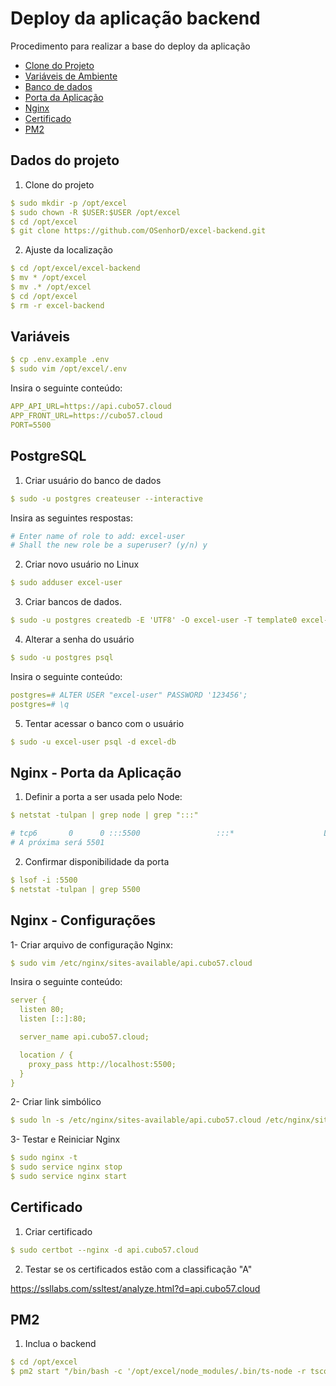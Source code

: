 # Deploy da aplicação backend

Procedimento para realizar a base do deploy da aplicação

- [Clone do Projeto](#dados-do-projeto)
- [Variáveis de Ambiente](#variáveis)
- [Banco de dados](#postgresql)
- [Porta da Aplicação](#nginx---porta-da-aplicação)
- [Nginx](#nginx---configurações)
- [Certificado](#certificado)
- [PM2](#pm2)

## Dados do projeto

1. Clone do projeto

```yml
$ sudo mkdir -p /opt/excel
$ sudo chown -R $USER:$USER /opt/excel
$ cd /opt/excel
$ git clone https://github.com/OSenhorD/excel-backend.git
```

2. Ajuste da localização

```yml
$ cd /opt/excel/excel-backend
$ mv * /opt/excel
$ mv .* /opt/excel
$ cd /opt/excel
$ rm -r excel-backend
```

## Variáveis

```yml
$ cp .env.example .env
$ sudo vim /opt/excel/.env
```

Insira o seguinte conteúdo:

```yml
APP_API_URL=https://api.cubo57.cloud
APP_FRONT_URL=https://cubo57.cloud
PORT=5500
```

## PostgreSQL

1. Criar usuário do banco de dados

```yml
$ sudo -u postgres createuser --interactive
```

Insira as seguintes respostas:

```yml
# Enter name of role to add: excel-user
# Shall the new role be a superuser? (y/n) y
```

2. Criar novo usuário no Linux

```yml
$ sudo adduser excel-user
```

3. Criar bancos de dados.

```yml
$ sudo -u postgres createdb -E 'UTF8' -O excel-user -T template0 excel-db
```

4. Alterar a senha do usuário

```yml
$ sudo -u postgres psql
```

Insira o seguinte conteúdo:

```yml
postgres=# ALTER USER "excel-user" PASSWORD '123456';
postgres=# \q
```

5. Tentar acessar o banco com o usuário

```yml
$ sudo -u excel-user psql -d excel-db
```

## Nginx - Porta da Aplicação

1. Definir a porta a ser usada pelo Node:

```yml
$ netstat -tulpan | grep node | grep ":::"

# tcp6       0      0 :::5500                 :::*                    LISTEN      161655/node
# A próxima será 5501
```

2. Confirmar disponibilidade da porta

```yml
$ lsof -i :5500
$ netstat -tulpan | grep 5500
```

## Nginx - Configurações

1- Criar arquivo de configuração Nginx:

```yml
$ sudo vim /etc/nginx/sites-available/api.cubo57.cloud
```

Insira o seguinte conteúdo:

```yml
server {
  listen 80;
  listen [::]:80;

  server_name api.cubo57.cloud;

  location / {
    proxy_pass http://localhost:5500;
  }
}
```

2- Criar link simbólico

```yml
$ sudo ln -s /etc/nginx/sites-available/api.cubo57.cloud /etc/nginx/sites-enabled/
```

3- Testar e Reiniciar Nginx

```yml
$ sudo nginx -t
$ sudo service nginx stop
$ sudo service nginx start
```

## Certificado

1. Criar certificado

```yml
$ sudo certbot --nginx -d api.cubo57.cloud
```

2. Testar se os certificados estão com a classificação "A"

https://ssllabs.com/ssltest/analyze.html?d=api.cubo57.cloud

## PM2

1. Inclua o backend

```yml
$ cd /opt/excel
$ pm2 start "/bin/bash -c '/opt/excel/node_modules/.bin/ts-node -r tsconfig-paths/register /opt/excel/dist/shared/infra/http/server.js'" --name "excel"
```

